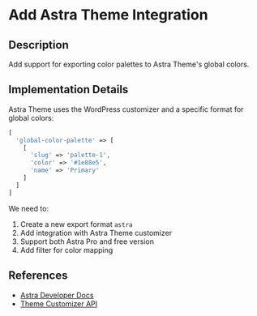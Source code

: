 # Add Astra Theme Integration

## Description
Add support for exporting color palettes to Astra Theme's global colors.

## Implementation Details
Astra Theme uses the WordPress customizer and a specific format for global colors:

```php
[
  'global-color-palette' => [
    [
      'slug' => 'palette-1',
      'color' => '#1e88e5',
      'name' => 'Primary'
    ]
  ]
]
```

We need to:
1. Create a new export format `astra`
2. Add integration with Astra Theme customizer
3. Support both Astra Pro and free version
4. Add filter for color mapping

## References
- [Astra Developer Docs](https://wpastra.com/developers/)
- [Theme Customizer API](https://developer.wordpress.org/themes/customize-api/)
